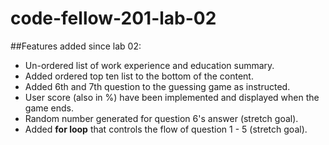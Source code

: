 # code-fellow-201-lab-02
##Features added since lab 02:
 - Un-ordered list of work experience and education summary.
 - Added ordered top ten list to the bottom of the content.
 - Added 6th and 7th question to the guessing game as instructed.
 - User score (also in %) have been implemented and displayed when the game ends.
 - Random number generated for question 6's answer (stretch goal).
 - Added **for loop** that controls the flow of question 1 - 5 (stretch goal).